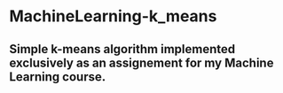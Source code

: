 # MachineLearning-k_means

## Simple k-means algorithm implemented exclusively as an assignement for my Machine Learning course.
